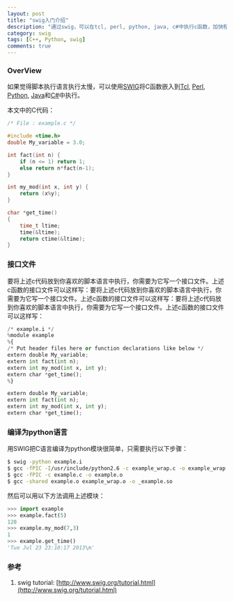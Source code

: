 ```yaml
---
layout: post
title: "swig入门介绍"
description: "通过swig，可以在tcl, perl, python, java, c#中执行c函数，加快程序运行速度"
category: swig
tags: [C++, Python, swig]
comments: true
---
```


### OverView

如果觉得脚本执行语言执行太慢，可以使用[SWIG](http://www.swig.org/)将C函数嵌入到[Tcl](http://www.tcl.tk/), [Perl](http://www.perl.org/), [Python](http://www.python.org/), [Java](http://java.sun.com/)和[C#](http://msdn.microsoft.com/netframework)中执行。

<!-- more -->

本文中的C代码：
```c++
/* File : example.c */

#include <time.h>
double My_variable = 3.0;

int fact(int n) {
	if (n <= 1) return 1;
	else return n*fact(n-1);
}

int my_mod(int x, int y) {
	return (x%y);
}

char *get_time()
{
	time_t ltime;
	time(&ltime);
	return ctime(&ltime);
}
```

### 接口文件

要将上述c代码放到你喜欢的脚本语言中执行，你需要为它写一个接口文件。上述c函数的接口文件可以这样写：要将上述c代码放到你喜欢的脚本语言中执行，你需要为它写一个接口文件。上述c函数的接口文件可以这样写：要将上述c代码放到你喜欢的脚本语言中执行，你需要为它写一个接口文件。上述c函数的接口文件可以这样写：

```python
/* example.i */
%module example
%{
/* Put header files here or function declarations like below */
extern double My_variable;
extern int fact(int n);
extern int my_mod(int x, int y);
extern char *get_time();
%}

extern double My_variable;
extern int fact(int n);
extern int my_mod(int x, int y);
extern char *get_time();
```

### 编译为python语言

用SWIG把C语言编译为python模块很简单，只需要执行以下步骤：

```bash
$ swig -python example.i
$ gcc -fPIC -I/usr/include/python2.6 -c example_wrap.c -o example_wrap.o
$ gcc -fPIC -c example.c -o example.o
$ gcc -shared example.o example_wrap.o -o _example.so
```

然后可以用以下方法调用上述模块：
```python
>>> import example
>>> example.fact(5)
120
>>> example.my_mod(7,3)
1
>>> example.get_time()
'Tue Jul 23 23:10:17 2013\n'
```

### 参考

1. swig tutorial: [http://www.swig.org/tutorial.html](http://www.swig.org/tutorial.html)
